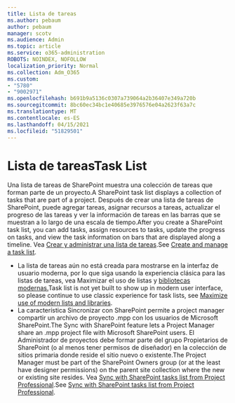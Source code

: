 ```yaml
---
title: Lista de tareas
ms.author: pebaum
author: pebaum
manager: scotv
ms.audience: Admin
ms.topic: article
ms.service: o365-administration
ROBOTS: NOINDEX, NOFOLLOW
localization_priority: Normal
ms.collection: Adm_O365
ms.custom:
- "5780"
- "9002971"
ms.openlocfilehash: b691b9a5136c0307a739064a2b36407e349a720b
ms.sourcegitcommit: 8bc60ec34bc1e40685e3976576e04a2623f63a7c
ms.translationtype: MT
ms.contentlocale: es-ES
ms.lasthandoff: 04/15/2021
ms.locfileid: "51829501"
---
```

# <a name="task-list"></a><span data-ttu-id="bd519-102">Lista de tareas</span><span class="sxs-lookup"><span data-stu-id="bd519-102">Task List</span></span>

<span data-ttu-id="bd519-103">Una lista de tareas de SharePoint muestra una colección de tareas que forman parte de un proyecto.</span><span class="sxs-lookup"><span data-stu-id="bd519-103">A SharePoint task list displays a collection of tasks that are part of a project.</span></span> <span data-ttu-id="bd519-104">Después de crear una lista de tareas de SharePoint, puede agregar tareas, asignar recursos a tareas, actualizar el progreso de las tareas y ver la información de tareas en las barras que se muestran a lo largo de una escala de tiempo.</span><span class="sxs-lookup"><span data-stu-id="bd519-104">After you create a SharePoint task list, you can add tasks, assign resources to tasks, update the progress on tasks, and view the task information on bars that are displayed along a timeline.</span></span> <span data-ttu-id="bd519-105">Vea [Crear y administrar una lista de tareas](https://support.microsoft.com/office/466ad207-46fd-4c77-9af1-41bc23cec21a).</span><span class="sxs-lookup"><span data-stu-id="bd519-105">See [Create and manage a task list](https://support.microsoft.com/office/466ad207-46fd-4c77-9af1-41bc23cec21a).</span></span>  

-   <span data-ttu-id="bd519-106">La lista de tareas aún no está creada para mostrarse en la interfaz de usuario moderna, por lo que siga usando la experiencia clásica para las listas de tareas, vea Maximizar el uso de listas y [bibliotecas modernas.](https://docs.microsoft.com/sharepoint/dev/transform/modernize-userinterface-lists-and-libraries)</span><span class="sxs-lookup"><span data-stu-id="bd519-106">Task list is not yet built to show up in modern user interface, so please continue to use classic experience for task lists, see [Maximize use of modern lists and libraries](https://docs.microsoft.com/sharepoint/dev/transform/modernize-userinterface-lists-and-libraries).</span></span>
-   <span data-ttu-id="bd519-107">La característica Sincronizar con SharePoint permite a project manager compartir un archivo de proyecto .mpp con los usuarios de Microsoft SharePoint.</span><span class="sxs-lookup"><span data-stu-id="bd519-107">The Sync with SharePoint feature lets a Project Manager share an .mpp project file with Microsoft SharePoint users.</span></span> <span data-ttu-id="bd519-108">El Administrador de proyectos debe formar parte del grupo Propietarios de SharePoint (o al menos tener permisos de diseñador) en la colección de sitios primaria donde reside el sitio nuevo o existente.</span><span class="sxs-lookup"><span data-stu-id="bd519-108">The Project Manager must be part of the SharePoint Owners group (or at the least have designer permissions) on the parent site collection where the new or existing site resides.</span></span> <span data-ttu-id="bd519-109">Vea [Sync with SharePoint tasks list from Project Professional](https://docs.microsoft.com/office/troubleshoot/project/sync-with-tasks-from-project).</span><span class="sxs-lookup"><span data-stu-id="bd519-109">See [Sync with SharePoint tasks list from Project Professional](https://docs.microsoft.com/office/troubleshoot/project/sync-with-tasks-from-project).</span></span>